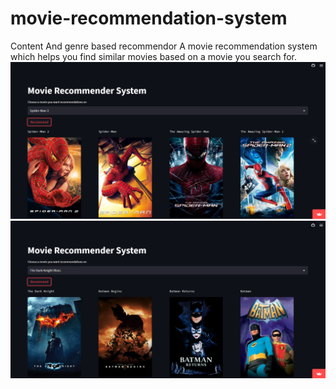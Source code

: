 # movie-recommendation-system
Content And genre based recommendor
A movie recommendation system which helps you find similar movies based on a movie you search for.
![Image Alt Text](web_images/Movie_recommendation_1.png)
![Image Alt Text](web_images/Movie_recommendation_2.png)
